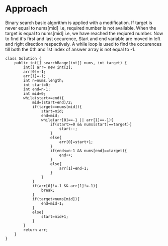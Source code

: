 # Approach

Binary search basic algorithm is applied with a modification.
If target is never equal to nums[mid] i.e, required number is not available.
When the target is equal to nums[mid] i.e, we have reached the reqiured number.
Now to find it's first and last occurence, Start and end variable are moved in left and right direction respectively. A while loop is used to find the occurences till both the 0th and 1st index of answer array is not equal to -1.
```
class Solution {
    public int[] searchRange(int[] nums, int target) {
        int[] arr= new int[2];
        arr[0]=-1;
        arr[1]=-1;
        int n=nums.length;
        int start=0;
        int end=n-1;
        int mid=0;
        while(start<=end){
            mid=(start+end)/2;
            if(target==nums[mid]){
                start=mid;
                end=mid;
                while(arr[0]==-1 || arr[1]==-1){
                    if(start>=0 && nums[start]==target){
                        start--;
                    }
                    else{
                        arr[0]=start+1;
                    }
                    if(end<=n-1 && nums[end]==target){
                        end++;
                    }
                    else{
                        arr[1]=end-1;
                    }
                }
            }
            if(arr[0]!=-1 && arr[1]!=-1){
                break;
            }
            if(target<nums[mid]){
                end=mid-1;
            }
            else{
                start=mid+1;
            }
        }
        return arr;
    }
}
```